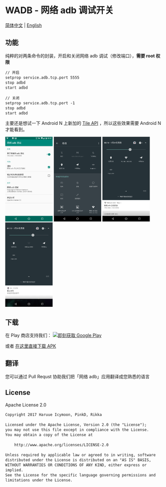 # WADB - 网络 adb 调试开关

[简体中文](README-zh_rCN.md) | [English](README.md)

## 功能

纯粹的对两条命令的封装，开启和关闭网络 adb 调试（修改端口），**需要 root 权限**

```shell
// 开启
setprop service.adb.tcp.port 5555
stop adbd
start adbd

// 关闭
setprop service.adb.tcp.port -1
stop adbd
start adbd

```

主要还是想试一下 Android N 上新加的 [Tile API](https://developer.android.com/preview/api-overview.html#tile_api) ，所以这些效果需要 Android N 才能看到。

<img src="readme.res/zh_rCN/01.png" width="30%" height="30%">
<img src="readme.res/zh_rCN/02.png" width="30%" height="30%">
<img src="readme.res/zh_rCN/03.png" width="30%" height="30%">
<img src="readme.res/zh_rCN/04.png" width="30%" height="30%">

## 下载

在 Play 商店支持我们：
<a href='https://play.google.com/store/apps/details?id=moe.haruue.wadb&utm_source=global_co&utm_medium=prtnr&utm_content=Mar2515&utm_campaign=PartBadge&pcampaignid=MKT-Other-global-all-co-prtnr-py-PartBadge-Mar2515-1'><img alt='即刻获取 Google Play' src='https://play.google.com/intl/en_us/badges/images/generic/zh-cn_badge_web_generic.png' width="250"/></a>

或者 [在这里直接下载 APK](https://github.com/RikkaApps/WADB/releases/latest)

## 翻译

您可以通过 Pull Requst 协助我们把「网络 adb」应用翻译成您熟悉的语言

## License

Apache License 2.0

```License
Copyright 2017 Haruue Icymoon, PinkD, Rikka

Licensed under the Apache License, Version 2.0 (the "License");
you may not use this file except in compliance with the License.
You may obtain a copy of the License at

    http://www.apache.org/licenses/LICENSE-2.0

Unless required by applicable law or agreed to in writing, software
distributed under the License is distributed on an "AS IS" BASIS,
WITHOUT WARRANTIES OR CONDITIONS OF ANY KIND, either express or implied.
See the License for the specific language governing permissions and
limitations under the License.
```
